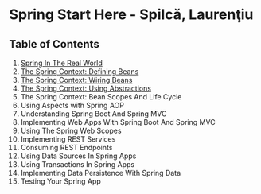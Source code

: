 # Spring Start Here - Spilcă, Laurenţiu

## Table of Contents
1. [Spring In The Real World](notes/chapter-1.md)
2. [The Spring Context: Defining Beans](notes/chapter-2.md)
3. [The Spring Context: Wiring Beans](notes/chapter-3.md)
4. [The Spring Context: Using Abstractions](notes/chapter-4.md)
5. The Spring Context: Bean Scopes And Life Cycle
6. Using Aspects with Spring AOP
7. Understanding Spring Boot And Spring MVC
8. Implementing Web Apps With Spring Boot And Spring MVC
9. Using The Spring Web Scopes
10. Implementing REST Services
11. Consuming REST Endpoints
12. Using Data Sources In Spring Apps
13. Using Transactions In Spring Apps
14. Implementing Data Persistence With Spring Data
15. Testing Your Spring App
